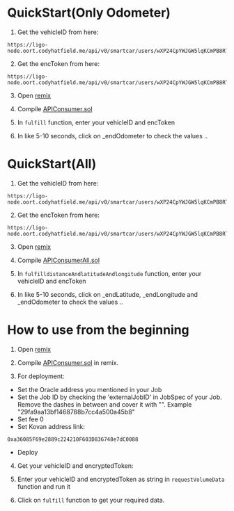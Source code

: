 # QuickStart(Only Odometer)

1. Get the vehicleID from here:

```
https://ligo-node.oort.codyhatfield.me/api/v0/smartcar/users/wXP24CpYWJGW5lqKCmPB8RTH/vehicles
```

2. Get the encToken from here:

```
https://ligo-node.oort.codyhatfield.me/api/v0/smartcar/users/wXP24CpYWJGW5lqKCmPB8RTH/token
```

3. Open [remix](https://remix.ethereum.org)

4. Compile [APIConsumer.sol](https://github.com/Ligo-Protocol/api-smart-contract/blob/main/APIConsumer.sol)

5. In `fulfill` function, enter your vehicleID and encToken

6. In like 5-10 seconds, click on _endOdometer to check the values ..

# QuickStart(All)

1. Get the vehicleID from here:

```
https://ligo-node.oort.codyhatfield.me/api/v0/smartcar/users/wXP24CpYWJGW5lqKCmPB8RTH/vehicles
```

2. Get the encToken from here:

```
https://ligo-node.oort.codyhatfield.me/api/v0/smartcar/users/wXP24CpYWJGW5lqKCmPB8RTH/token
```

3. Open [remix](https://remix.ethereum.org)

4. Compile [APIConsumerAll.sol](https://github.com/Ligo-Protocol/api-smart-contract/blob/main/APIConsumerAll.sol)

5. In `fulfilldistanceAndlatitudeAndlongitude` function, enter your vehicleID and encToken

6. In like 5-10 seconds, click on _endLatitude, _endLongitude and _endOdometer to check the values ..

# How to use from the beginning

1. Open [remix](https://remix.ethereum.org)

2. Compile [APIConsumer.sol](https://github.com/Ligo-Protocol/api-smart-contract/blob/main/APIConsumer.sol) in remix.

3. For deployment:

* Set the Oracle address you mentioned in your Job
* Set the Job ID by checking the 'externalJobID' in JobSpec of your Job. Remove the dashes in between and cover it with "". Example "29fa9aa13bf1468788b7cc4a500a45b8"
* Set fee 0
* Set Kovan address link:

```
0xa36085F69e2889c224210F603D836748e7dC0088
```
* Deploy

4. Get your vehicleID and encryptedToken:



5. Enter your vehicleID and encryptedToken as string in `requestVolumeData` function and run it

7. Click on `fulfill` function to get your required data.

